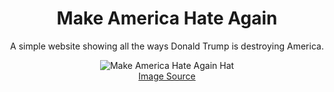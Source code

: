 <h1 align="center">Make America Hate Again</h1>
<p align="center">A simple website showing all the ways Donald Trump is destroying America.</p>
<div align="center">
  <img src="https://i.etsystatic.com/14749799/r/il/416cae/1358437311/il_570xN.1358437311_5o8g.jpg" alt="Make America Hate Again Hat">
  <br />
  <a href="https://i.etsystatic.com/14749799/r/il/416cae/1358437311/il_570xN.1358437311_5o8g.jpg">Image Source</a>
</div>
